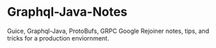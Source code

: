 # Graphql-Java-Notes
Guice, Graphql-Java, ProtoBufs, GRPC Google Rejoiner notes, tips, and tricks for a  production enviornment. 
